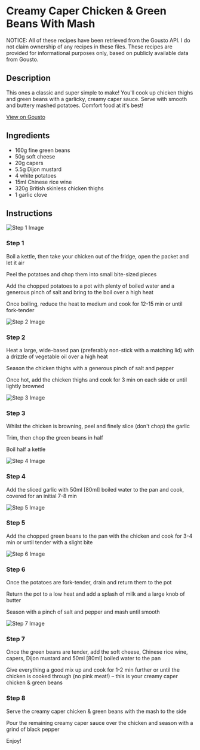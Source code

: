 # Creamy Caper Chicken & Green Beans With Mash

NOTICE: All of these recipes have been retrieved from the Gousto API. I do not claim ownership of any recipes in these files. These recipes are provided for informational purposes only, based on publicly available data from Gousto.

## Description

This ones a classic and super simple to make! You'll cook up chicken thighs and green beans with a garlicky, creamy caper sauce. Serve with smooth and buttery mashed potatoes. Comfort food at it's best!

[View on Gousto](https://www.gousto.co.uk/recipes/cookbook/creamy-caper-chicken-mash-roasted-tomatoes)

## Ingredients

- 160g fine green beans
- 50g soft cheese
- 20g capers
- 5.5g Dijon mustard
- 4 white potatoes
- 15ml Chinese rice wine
- 320g British skinless chicken thighs
- 1 garlic clove

## Instructions

![Step 1 Image](https://production-media.gousto.co.uk/cms/recipe-step-image/Step-1-1664290719733-x200.jpg)

### Step 1

Boil a kettle, then take your chicken out of the fridge, open the packet and let it air

Peel the potatoes and chop them into small bite-sized pieces

Add the chopped potatoes to a pot with plenty of boiled water and a generous pinch of salt and bring to the boil over a high heat

Once boiling, reduce the heat to medium and cook for 12-15 min or until fork-tender

![Step 2 Image](https://production-media.gousto.co.uk/cms/recipe-step-image/Step-2-1664290727440-x200.jpg)

### Step 2

Heat a large, wide-based pan (preferably non-stick with a matching lid) with a drizzle of vegetable oil over a high heat

Season the chicken thighs with a generous pinch of salt and pepper

Once hot, add the chicken thighs and cook for 3 min on each side or until lightly browned

![Step 3 Image](https://production-media.gousto.co.uk/cms/recipe-step-image/Step-3-1664290737228-x200.jpg)

### Step 3

Whilst the chicken is browning, peel and finely slice (don't chop) the garlic

Trim, then chop the green beans in half

Boil half a kettle

![Step 4 Image](https://production-media.gousto.co.uk/cms/recipe-step-image/Step-4-1664290746895-x200.jpg)

### Step 4

Add the sliced garlic with 50ml <span class="text-danger">[80ml]</span> boiled water to the pan and cook, covered for an initial 7-8 min

![Step 5 Image](https://production-media.gousto.co.uk/cms/recipe-step-image/Step-5-1664290761231-x200.jpg)

### Step 5

Add the chopped green beans to the pan with the chicken and cook for 3-4 min or until tender with a slight bite

![Step 6 Image](https://production-media.gousto.co.uk/cms/recipe-step-image/Step-6-1664290769955-x200.jpg)

### Step 6

Once the potatoes are fork-tender, drain and return them to the pot

Return the pot to a low heat and add a splash of milk and a large knob of butter

Season with a pinch of salt and pepper and mash until smooth

![Step 7 Image](https://production-media.gousto.co.uk/cms/recipe-step-image/Step-7-1664290779373-x200.jpg)

### Step 7

Once the green beans are tender, add the soft cheese, Chinese rice wine, capers, Dijon mustard and 50ml <span class="text-danger">[80ml]</span> boiled water to the pan

Give everything a good mix up and cook for 1-2 min further or until the chicken is cooked through (no pink meat!) – this is your creamy caper chicken & green beans

### Step 8

Serve the creamy caper chicken & green beans with the mash to the side

Pour the remaining creamy caper sauce over the chicken and season with a grind of black pepper

Enjoy!

